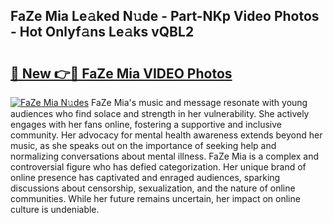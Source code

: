 ## FaZe Mia Le𝚊ked N𝚞de - Part-NKp Video Photos - Hot Onlyf𝚊ns Le𝚊ks vQBL2

# <h2><a href="http://ab32719.deff.icu/?id=FaZe+Mia">🔗 New 👉🔴 FaZe Mia VIDEO Photos</a></h2>

[![FaZe Mia N𝚞des](https://i.imgur.com/rIISA9y.gif)](http://ab32719.deff.icu/?id=FaZe+Mia)
FaZe Mia's music and message resonate with young audiences who find solace and strength in her vulnerability. She actively engages with her fans online, fostering a supportive and inclusive community. Her advocacy for mental health awareness extends beyond her music, as she speaks out on the importance of seeking help and normalizing conversations about mental illness. FaZe Mia is a complex and controversial figure who has defied categorization. Her unique brand of online presence has captivated and enraged audiences, sparking discussions about censorship, sexualization, and the nature of online communities. While her future remains uncertain, her impact on online culture is undeniable.
